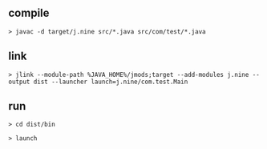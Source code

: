 ## compile
```shell
> javac -d target/j.nine src/*.java src/com/test/*.java
```

## link
```shell
> jlink --module-path %JAVA_HOME%/jmods;target --add-modules j.nine --output dist --launcher launch=j.nine/com.test.Main
```

## run
```shell
> cd dist/bin

> launch
```
